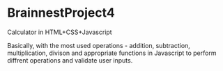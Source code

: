 # BrainnestProject4

Calculator in HTML+CSS+Javascript

Basically, with the most used operations - addition, subtraction, multiplication, divison and appropriate functions in Javascript to perform diffrent operations and validate user inputs.
